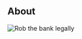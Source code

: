 ## About

![Rob the bank legally](https://github.com/user-attachments/assets/4e49e541-0967-41bb-bcde-c58dd2e8d52c)
